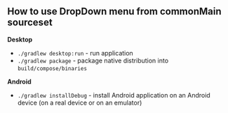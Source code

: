 ## How to use DropDown menu from commonMain sourceset

**Desktop**
- `./gradlew desktop:run` - run application
- `./gradlew package` - package native distribution into `build/compose/binaries`

**Android**
- `./gradlew installDebug` - install Android application on an Android device (on a real device or on an emulator)
